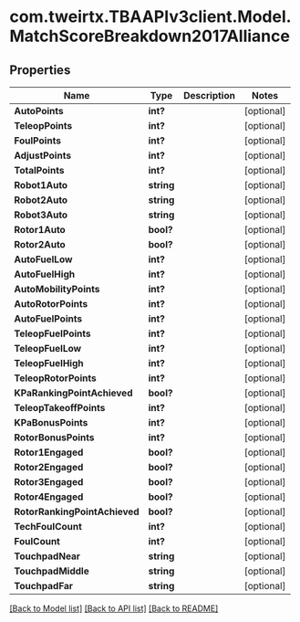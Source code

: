 # com.tweirtx.TBAAPIv3client.Model.MatchScoreBreakdown2017Alliance
## Properties

Name | Type | Description | Notes
------------ | ------------- | ------------- | -------------
**AutoPoints** | **int?** |  | [optional] 
**TeleopPoints** | **int?** |  | [optional] 
**FoulPoints** | **int?** |  | [optional] 
**AdjustPoints** | **int?** |  | [optional] 
**TotalPoints** | **int?** |  | [optional] 
**Robot1Auto** | **string** |  | [optional] 
**Robot2Auto** | **string** |  | [optional] 
**Robot3Auto** | **string** |  | [optional] 
**Rotor1Auto** | **bool?** |  | [optional] 
**Rotor2Auto** | **bool?** |  | [optional] 
**AutoFuelLow** | **int?** |  | [optional] 
**AutoFuelHigh** | **int?** |  | [optional] 
**AutoMobilityPoints** | **int?** |  | [optional] 
**AutoRotorPoints** | **int?** |  | [optional] 
**AutoFuelPoints** | **int?** |  | [optional] 
**TeleopFuelPoints** | **int?** |  | [optional] 
**TeleopFuelLow** | **int?** |  | [optional] 
**TeleopFuelHigh** | **int?** |  | [optional] 
**TeleopRotorPoints** | **int?** |  | [optional] 
**KPaRankingPointAchieved** | **bool?** |  | [optional] 
**TeleopTakeoffPoints** | **int?** |  | [optional] 
**KPaBonusPoints** | **int?** |  | [optional] 
**RotorBonusPoints** | **int?** |  | [optional] 
**Rotor1Engaged** | **bool?** |  | [optional] 
**Rotor2Engaged** | **bool?** |  | [optional] 
**Rotor3Engaged** | **bool?** |  | [optional] 
**Rotor4Engaged** | **bool?** |  | [optional] 
**RotorRankingPointAchieved** | **bool?** |  | [optional] 
**TechFoulCount** | **int?** |  | [optional] 
**FoulCount** | **int?** |  | [optional] 
**TouchpadNear** | **string** |  | [optional] 
**TouchpadMiddle** | **string** |  | [optional] 
**TouchpadFar** | **string** |  | [optional] 

[[Back to Model list]](../README.md#documentation-for-models) [[Back to API list]](../README.md#documentation-for-api-endpoints) [[Back to README]](../README.md)

